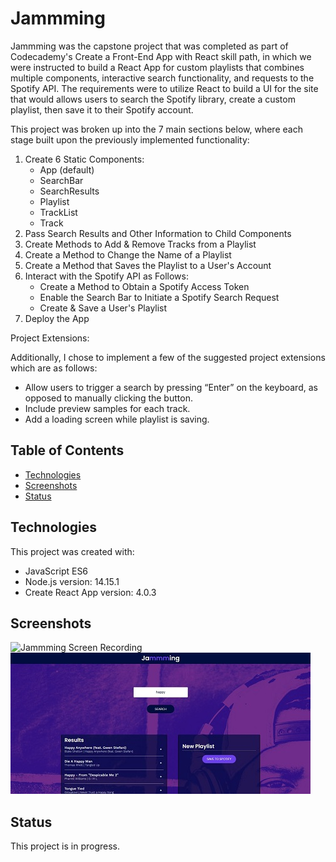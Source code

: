 # Jammming

Jammming was the capstone project that was completed as part of Codecademy's Create a Front-End App with React skill path, in which we were instructed to build a React App for custom playlists that combines multiple components, interactive search functionality, and requests to the Spotify API. The requirements were to utilize React to build a UI for the site that would allows users to search the Spotify library, create a custom playlist, then save it to their Spotify account.

This project was broken up into the 7 main sections below, where each stage built upon the previously implemented functionality:

1. Create 6 Static Components:
    - App (default)
    - SearchBar
    - SearchResults
    - Playlist
    - TrackList
    - Track
2. Pass Search Results and Other Information to Child Components
3. Create Methods to Add & Remove Tracks from a Playlist
4. Create a Method to Change the Name of a Playlist
5. Create a Method that Saves the Playlist to a User's Account
6. Interact with the Spotify API as Follows:
    - Create a Method to Obtain a Spotify Access Token
    - Enable the Search Bar to Initiate a Spotify Search Request
    - Create & Save a User's Playlist
7. Deploy the App

Project Extensions:

Additionally, I chose to implement a few of the suggested project extensions which are as follows:

* Allow users to trigger a search by pressing “Enter” on the keyboard, as opposed to manually clicking the button.
* Include preview samples for each track.
* Add a loading screen while playlist is saving.

## Table of Contents

- [Technologies](#technologies)
- [Screenshots](#screenshots)
- [Status](#status)

## Technologies

This project was created with:

- JavaScript ES6
- Node.js version: 14.15.1
- Create React App version: 4.0.3

## Screenshots

![Jammming Screen Recording](public/jammming-screen-recording.gif)
![Project Image 1](public/project-image-1.jpg)

## Status

This project is in progress.